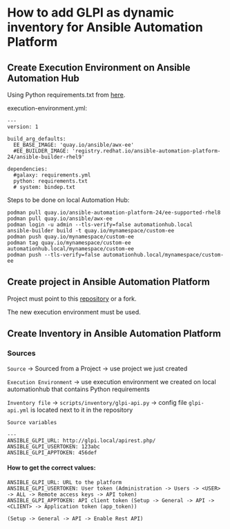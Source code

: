 # How to add GLPI as dynamic inventory for Ansible Automation Platform

## Create Execution Environment on Ansible Automation Hub

Using Python requirements.txt from [here](https://github.com/chornberger-c2c/ansible-collection-glpi/blob/master/requirements.txt).

execution-environment.yml:
```
---
version: 1

build_arg_defaults:
  EE_BASE_IMAGE: 'quay.io/ansible/awx-ee'
  #EE_BUILDER_IMAGE: 'registry.redhat.io/ansible-automation-platform-24/ansible-builder-rhel9'

dependencies:
  #galaxy: requirements.yml
  python: requirements.txt
  # system: bindep.txt
```
Steps to be done on local Automation Hub:
```
podman pull quay.io/ansible-automation-platform-24/ee-supported-rhel8
podman pull quay.io/ansible/awx-ee
podman login -u admin --tls-verify=false automationhub.local
ansible-builder build -t quay.io/mynamespace/custom-ee
podman push quay.io/mynamespace/custom-ee
podman tag quay.io/mynamespace/custom-ee automationhub.local/mynamespace/custom-ee
podman push --tls-verify=false automationhub.local/mynamespace/custom-ee
```

## Create project in Ansible Automation Platform

Project must point to this [repository](https://github.com/chornberger-c2c/ansible-collection-glpi) or a fork.

The new execution environment must be used.

## Create Inventory in Ansible Automation Platform

### Sources
`Source` -> Sourced from a Project -> use project we just created

`Execution Environment` -> use execution environment we created on local automationhub that contains Python requirements

`Inventory file` -> `scripts/inventory/glpi-api.py` -> config file `glpi-api.yml` is located next to it in the repository

`Source variables`
```
---
ANSIBLE_GLPI_URL: http://glpi.local/apirest.php/
ANSIBLE_GLPI_USERTOKEN: 123abc
ANSIBLE_GLPI_APPTOKEN: 456def
```

#### How to get the correct values:
```
ANSIBLE_GLPI_URL: URL to the platform
ANSIBLE_GLPI_USERTOKEN: User token (Administration -> Users -> <USER> -> ALL -> Remote access keys -> API token)
ANSIBLE_GLPI_APPTOKEN: API client token (Setup -> General -> API -> <CLIENT> -> Application token (app_token))

(Setup -> General -> API -> Enable Rest API)
```
